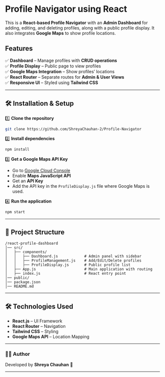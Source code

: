 # **Profile Navigator using React**  

This is a **React-based Profile Navigator** with an **Admin Dashboard** for adding, editing, and deleting profiles, along with a public profile display. It also integrates **Google Maps** to show profile locations.  

## **Features**  
✅ **Dashboard** – Manage profiles with **CRUD operations**  
✅ **Profile Display** – Public page to view profiles  
✅ **Google Maps Integration** – Show profiles’ locations  
✅ **React Router** – Separate routes for **Admin & User Views**  
✅ **Responsive UI** – Styled using **Tailwind CSS**  

---

## **🛠️ Installation & Setup**  
1️⃣ **Clone the repository**  
```sh
git clone https://github.com/ShreyaChauhan-2/Profile-Navigator
```

2️⃣ **Install dependencies**  
```sh
npm install
```

3️⃣ **Get a Google Maps API Key**  
- Go to [Google Cloud Console](https://console.cloud.google.com/)  
- Enable **Maps JavaScript API**  
- Get an **API Key**  
- Add the API key in the `ProfileDisplay.js` file where Google Maps is used.

4️⃣ **Run the application**  
```sh
npm start
```

---

## **📂 Project Structure**  
```
/react-profile-dashboard
│── src/
│   ├── components/
│   │   ├── Dashboard.js            # Admin panel with sidebar
│   │   ├── ProfileManagement.js    # Add/Edit/Delete profiles
│   │   ├── ProfileDisplay.js       # Public profile list
│   ├── App.js                      # Main application with routing
│   ├── index.js                    # React entry point
│── public/
│── package.json
│── README.md
```

---

## **🛠️ Technologies Used**  
- **React.js** – UI Framework  
- **React Router** – Navigation  
- **Tailwind CSS** – Styling  
- **Google Maps API** – Location Mapping  

---

### 👨‍💻 **Author**  
Developed by **Shreya Chauhan** 🚀

---